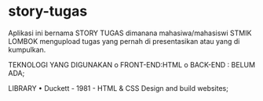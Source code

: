 # story-tugas
Aplikasi ini bernama STORY TUGAS dimanana mahasiwa/mahasiswi STMIK LOMBOK mengupload tugas yang pernah di presentasikan atau yang di kumpulkan.

TEKNOLOGI YANG DIGUNAKAN
o	FRONT-END:HTML
o	BACK-END :  BELUM ADA;
	
LIBRARY
•	Duckett - 1981 - HTML & CSS Design and build websites;
